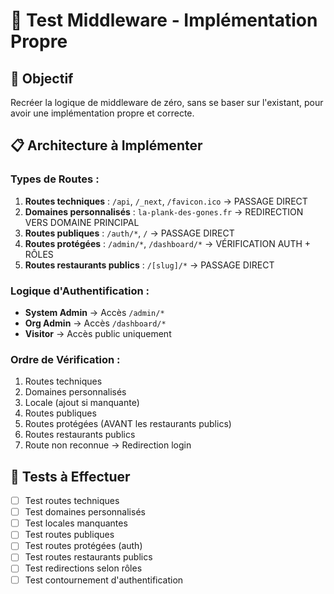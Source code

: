 # 🧪 Test Middleware - Implémentation Propre

## 🎯 Objectif

Recréer la logique de middleware de zéro, sans se baser sur l'existant, pour avoir une implémentation propre et correcte.

## 📋 Architecture à Implémenter

### **Types de Routes :**
1. **Routes techniques** : `/api`, `/_next`, `/favicon.ico` → PASSAGE DIRECT
2. **Domaines personnalisés** : `la-plank-des-gones.fr` → REDIRECTION VERS DOMAINE PRINCIPAL
3. **Routes publiques** : `/auth/*`, `/` → PASSAGE DIRECT
4. **Routes protégées** : `/admin/*`, `/dashboard/*` → VÉRIFICATION AUTH + RÔLES
5. **Routes restaurants publics** : `/[slug]/*` → PASSAGE DIRECT

### **Logique d'Authentification :**
- **System Admin** → Accès `/admin/*`
- **Org Admin** → Accès `/dashboard/*`
- **Visitor** → Accès public uniquement

### **Ordre de Vérification :**
1. Routes techniques
2. Domaines personnalisés
3. Locale (ajout si manquante)
4. Routes publiques
5. Routes protégées (AVANT les restaurants publics)
6. Routes restaurants publics
7. Route non reconnue → Redirection login

## 🚀 Tests à Effectuer

- [ ] Test routes techniques
- [ ] Test domaines personnalisés
- [ ] Test locales manquantes
- [ ] Test routes publiques
- [ ] Test routes protégées (auth)
- [ ] Test routes restaurants publics
- [ ] Test redirections selon rôles
- [ ] Test contournement d'authentification 